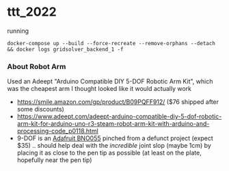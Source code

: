 # ttt_2022

running
```shell
docker-compose up --build --force-recreate --remove-orphans --detach && docker logs gridsolver_backend_1 -f
```

### About Robot Arm

Used an Adeept "Arduino Compatible DIY 5-DOF Robotic Arm Kit", which was the cheapest arm I thought looked like it would actually work
- https://smile.amazon.com/gp/product/B09PQFF912/ ($76 shipped after some discounts)
- https://www.adeept.com/adeept-arduino-compatible-diy-5-dof-robotic-arm-kit-for-arduino-uno-r3-steam-robot-arm-kit-with-arduino-and-processing-code_p0118.html
- 9-DOF is an [Adafruit BNO055](https://www.adafruit.com/product/2472) pinched from a defunct project (expect $35) .. should help deal with the _incredible_ joint slop (maybe 1cm) by placing it as close to the pen tip as possible (at least on the plate, hopefully near the pen tip)
